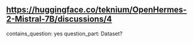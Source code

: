 ## https://huggingface.co/teknium/OpenHermes-2-Mistral-7B/discussions/4

contains_question: yes
question_part: Dataset?
